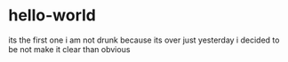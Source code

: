 # hello-world
its the first one
i am not drunk because its over 
just yesterday i decided to be not
make it clear than obvious
